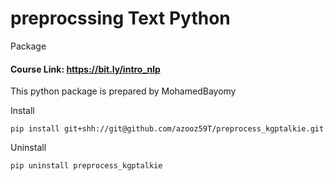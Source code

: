 # preprocssing Text Python 
Package

#### Course Link: https://bit.ly/intro_nlp 

This python package is prepared by MohamedBayomy

Install

`pip install git+shh://git@github.com/azooz59T/preprocess_kgptalkie.git`

Uninstall

`pip uninstall preprocess_kgptalkie`

